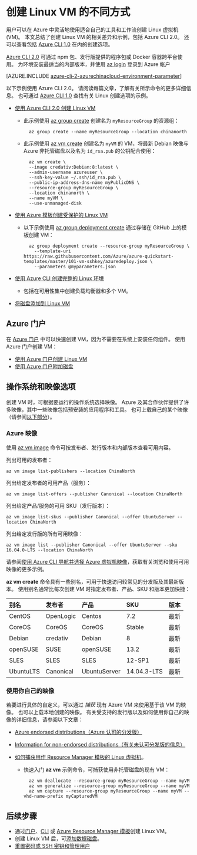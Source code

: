 <properties
    pageTitle="在 Azure 中创建 Linux VM 的不同方式 | Azure"
    description="介绍在 Azure 上创建 Linux 虚拟机的不同方法，并提供每种方法的工具和教程的链接。"
    services="virtual-machines-linux"
    documentationcenter=""
    author="iainfoulds"
    manager="timlt"
    editor=""
    tags="azure-resource-manager"
    translationtype="Human Translation" />
<tags
    ms.assetid="f38f8a44-6c88-4490-a84a-46388212d24c"
    ms.service="virtual-machines-linux"
    ms.devlang="na"
    ms.topic="get-started-article"
    ms.tgt_pltfrm="vm-linux"
    ms.workload="infrastructure-services"
    ms.date="01/03/2017"
    wacn.date="04/24/2017"
    ms.author="iainfou"
    ms.sourcegitcommit="a114d832e9c5320e9a109c9020fcaa2f2fdd43a9"
    ms.openlocfilehash="67c7d55b7c8603b3e18e8c765b30ff6a28c56128"
    ms.lasthandoff="04/14/2017" />

# <a name="different-ways-to-create-a-linux-vm"></a>创建 Linux VM 的不同方式
用户可以在 Azure 中灵活地使用适合自己的工具和工作流创建 Linux 虚拟机 (VM)。 本文总结了创建 Linux VM 的相关差异和示例，包括 Azure CLI 2.0。 还可以查看包括 [Azure CLI 1.0](/documentation/articles/virtual-machines-linux-creation-choices-nodejs/) 在内的创建选项。

[Azure CLI 2.0](https://docs.microsoft.com/zh-cn/cli/azure/install-az-cli2) 可通过 npm 包、发行版提供的程序包或 Docker 容器跨平台使用。 为环境安装最适当的内部版本，并使用 [az login](https://docs.microsoft.com/zh-cn/cli/azure/#login) 登录到 Azure 帐户

[AZURE.INCLUDE [azure-cli-2-azurechinacloud-environment-parameter](../../includes/azure-cli-2-azurechinacloud-environment-parameter.md)]

以下示例使用 Azure CLI 2.0。 请阅读每篇文章，了解有关所示命令的更多详细信息。 也可通过 [Azure CLI 1.0](/documentation/articles/virtual-machines-linux-creation-choices-nodejs/) 查找有关 Linux 创建选项的示例。

* [使用 Azure CLI 2.0 创建 Linux VM](/documentation/articles/virtual-machines-linux-quick-create-cli/)

    * 此示例使用 [az group create](https://docs.microsoft.com/zh-cn/cli/azure/group#create) 创建名为 `myResourceGroup` 的资源组： 

            az group create --name myResourceGroup --location chinanorth

    * 此示例使用 [az vm create](https://docs.microsoft.com/zh-cn/cli/azure/vm#create) 创建名为 `myVM` 的 VM，将最新 Debian 映像与 Azure 非托管磁盘以及名为 `id_rsa.pub` 的公钥配合使用：

            az vm create \
            --image credativ:Debian:8:latest \
            --admin-username azureuser \
            --ssh-key-value ~/.ssh/id_rsa.pub \
            --public-ip-address-dns-name myPublicDNS \
            --resource-group myResourceGroup \
            --location chinanorth \
            --name myVM \
            --use-unmanaged-disk

* [使用 Azure 模板创建受保护的 Linux VM](/documentation/articles/virtual-machines-linux-create-ssh-secured-vm-from-template/)

    * 以下示例使用 [az group deployment create](https://docs.microsoft.com/zh-cn/cli/azure/group/deployment#create) 通过存储在 GitHub 上的模板创建 VM：

            az group deployment create --resource-group myResourceGroup \ 
              --template-uri https://raw.githubusercontent.com/Azure/azure-quickstart-templates/master/101-vm-sshkey/azuredeploy.json \
              --parameters @myparameters.json

* [使用 Azure CLI 创建完整的 Linux 环境](/documentation/articles/virtual-machines-linux-create-cli-complete/)

    * 包括在可用性集中创建负载均衡器和多个 VM。

* [将磁盘添加到 Linux VM](/documentation/articles/virtual-machines-linux-add-disk/)

## <a name="azure-portal-preview"></a>Azure 门户
在 [Azure 门户](https://portal.azure.cn) 中可以快速创建 VM，因为不需要在系统上安装任何组件。 使用 Azure 门户创建 VM：

* [使用 Azure 门户创建 Linux VM](/documentation/articles/virtual-machines-linux-quick-create-portal/) 
* [使用 Azure 门户附加磁盘](/documentation/articles/virtual-machines-linux-attach-disk-portal/)

## <a name="operating-system-and-image-choices"></a>操作系统和映像选项
创建 VM 时，可根据要运行的操作系统选择映像。 Azure 及其合作伙伴提供了许多映像，其中一些映像包括预安装的应用程序和工具。 也可上载自己的某个映像（请参阅[以下部分](#use-your-own-image)）。

### <a name="azure-images"></a>Azure 映像
使用 [az vm image](https://docs.microsoft.com/zh-cn/cli/azure/vm/image) 命令可按发布者、发行版本和内部版本查看可用内容。

列出可用的发布者：

    az vm image list-publishers --location ChinaNorth

列出给定发布者的可用产品（服务）：

    az vm image list-offers --publisher Canonical --location ChinaNorth

列出给定产品/服务的可用 SKU（发行版本）：

    az vm image list-skus --publisher Canonical --offer UbuntuServer --location ChinaNorth

列出给定发行版的所有可用映像：

    az vm image list --publisher Canonical --offer UbuntuServer --sku 16.04.0-LTS --location ChinaNorth

请参阅[使用 Azure CLI 导航并选择 Azure 虚拟机映像](/documentation/articles/virtual-machines-linux-cli-ps-findimage/)，获取有关浏览和使用可用映像的更多示例。

**az vm create** 命令具有一些别名，可用于快速访问较常见的分发版及其最新版本。 使用别名通常比每次创建 VM 时指定发布者、产品、SKU 和版本更加快捷：

| 别名 | 发布者 | 产品 | SKU | 版本 |
|:--- |:--- |:--- |:--- |:--- |
| CentOS |OpenLogic |Centos |7.2 |最新 |
| CoreOS |CoreOS |CoreOS |Stable |最新 |
| Debian |credativ |Debian |8 |最新 |
| openSUSE |SUSE |openSUSE |13.2 |最新 |
| SLES |SLES |SLES |12-SP1 |最新 |
| UbuntuLTS |Canonical |UbuntuServer |14.04.3-LTS |最新 |

### <a name="use-your-own-image"></a>使用你自己的映像
若要进行具体的自定义，可以通过 *捕获* 现有 Azure VM 来使用基于该 VM 的映像。 也可以上载本地创建的映像。 有关受支持的发行版以及如何使用你自己的映像的详细信息，请参阅以下文章：

* [Azure endorsed distributions（Azure 认可的分发版）](/documentation/articles/virtual-machines-linux-endorsed-distros/)
* [Information for non-endorsed distributions（有关未认可分发版的信息）](/documentation/articles/virtual-machines-linux-create-upload-generic/)
* [如何捕获用作 Resource Manager 模板的 Linux 虚拟机](/documentation/articles/virtual-machines-linux-capture-image/)。

    * 快速入门 **az vm** 示例命令，可捕获使用非托管磁盘的现有 VM：

            az vm deallocate --resource-group myResourceGroup --name myVM
            az vm generalize --resource-group myResourceGroup --name myVM
            az vm capture --resource-group myResourceGroup --name myVM --vhd-name-prefix myCapturedVM

## <a name="next-steps"></a>后续步骤
* 通过[门户](/documentation/articles/virtual-machines-linux-quick-create-portal/)、[CLI](/documentation/articles/virtual-machines-linux-quick-create-cli/) 或 [Azure Resource Manager 模板](/documentation/articles/virtual-machines-linux-cli-deploy-templates/)创建 Linux VM。
* 创建 Linux VM 后，可[添加数据磁盘](/documentation/articles/virtual-machines-linux-add-disk/)。
* [重置密码或 SSH 密钥和管理用户](/documentation/articles/virtual-machines-linux-using-vmaccess-extension/)
<!--Update_Description: wording update-->